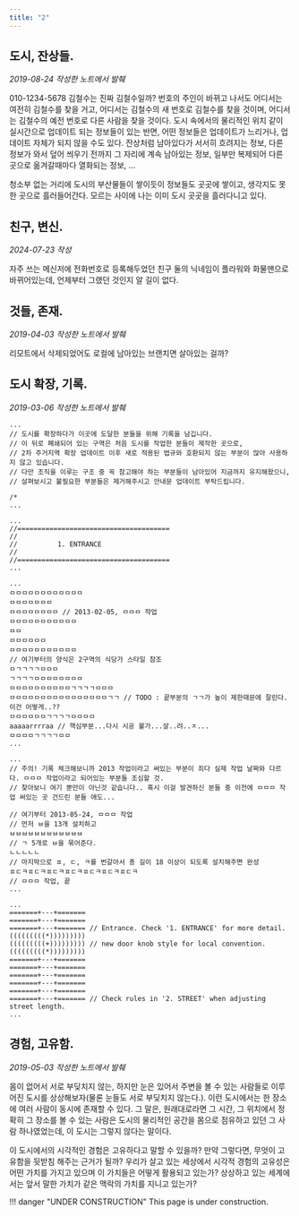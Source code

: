 ```yaml
---
title: "2"
---
```


## 도시, 잔상들. 
*2019-08-24 작성한 노트에서 발췌*

010-1234-5678 김철수는 진짜 김철수일까? 번호의 주인이 바뀌고 나서도 어디서는 여전히 김철수를 찾을 거고, 어디서는 김철수의 새 번호로 김철수를 찾을 것이며, 어디서는 김철수의 예전 번호로 다른 사람을 찾을 것이다. 도시 속에서의 물리적인 위치 같이 실시간으로 업데이트 되는 정보들이 있는 반면, 어떤 정보들은 업데이트가 느리거나, 업데이트 자체가 되지 않을 수도 있다. 잔상처럼 남아있다가 서서히 흐려지는 정보, 다른 정보가 와서 덮어 씌우기 전까지 그 자리에 계속 남아있는 정보, 일부만 복제되어 다른 곳으로 옮겨갈때마다 열화되는 정보, ...

청소부 없는 거리에 도시의 부산물들이 쌓이듯이 정보들도 곳곳에 쌓이고, 생각지도 못한 곳으로 흘러들어간다. 모르는 사이에 나는 이미 도시 곳곳을 흘러다니고 있다.

## 친구, 변신.
*2024-07-23 작성*

자주 쓰는 메신저에 전화번호로 등록해두었던 친구 둘의 닉네임이 플라워와 화물맨으로 바뀌어있는데, 언제부터 그랬던 것인지 알 길이 없다.

## 것들, 존재.
*2019-04-03 작성한 노트에서 발췌*

리모트에서 삭제되었어도 로컬에 남아있는 브랜치면 살아있는 걸까?

## 도시 확장, 기록.
*2019-03-06 작성한 노트에서 발췌*
```
...
// 도시를 확장하다가 이곳에 도달한 분들을 위해 기록을 남깁니다.
// 이 뒤로 폐쇄되어 있는 구역은 처음 도시를 작업한 분들이 제작한 곳으로,
// 2차 주거지역 확장 업데이트 이후 새로 적용된 법규와 호환되지 않는 부분이 많아 사용하지 않고 있습니다.
// 다만 조직을 이루는 구조 중 꼭 참고해야 하는 부분들이 남아있어 지금까지 유지해왔으니,
// 살펴보시고 불필요한 부분들은 제거해주시고 안내문 업데이트 부탁드립니다.

/*
...

...
//======================================
//
//          1. ENTRANCE
//
//======================================
...

...
ㅁㅁㅁㅁㅁㅁㅁㅁㅁㅁㅁㅁ
ㅁㅁㅁㅁㅁㅁㅁ
ㅁㅁㅁㅁㅁㅁㅁㅁ // 2013-02-05, ㅁㅁㅁ 작업
ㅁㅁㅁㅁㅁㅁㅁㅁㅁㅁㅁ
ㅁㅁ
ㅁㅁㅁㅁㅁㅁ
ㅁㅁㅁㅁㅁㅁㅁㅁㅁㅁㅁ
// 여기부터의 양식은 2구역의 식당가 스타일 참조
ㅁㄱㄱㄱㄱㅁㅁㅁ
ㄱㄱㄱㄱㅁㅁㅁㅁㅁㅁㅁㅁ
ㅁㅁㅁㅁㅁㅁㅁㅁㅁㅁㄱㄱㄱㄱㅁㅁㅁ
ㅁㅁㅁㅁㅁㅁㅁㅁㅁㅁㅁㅁㅁㅁㅁㅁㄱㄱ // TODO : 끝부분의 ㄱㄱ가 높이 제한때문에 잘린다. 이건 어떻게..??
ㅁㅁㅁㅁㅁㅁㄱㄱㄱㄱㅁㅁㅁㅁ
aaaaarrrraa // 핵심부분...다시 시공 불가...살..려..ㅈ...
ㅁㅁㅁㅁㄱㄱㄱㄱㅁㅁ
...

...
// 주의! 기록 체크해보니까 2013 작업이라고 써있는 부분이 죄다 실제 작업 날짜와 다르다. ㅁㅁㅁ 작업이라고 되어있는 부분들 조심할 것.
// 찾아보니 여기 뿐만이 아닌것 같습니다.. 혹시 이걸 발견하신 분들 중 이전에 ㅁㅁㅁ 작업 써있는 곳 건드린 분들 애도...

// 여기부터 2013-05-24, ㅁㅁㅁ 작업
// 먼저 ㅂ을 13개 설치하고
ㅂㅂㅂㅂㅂㅂㅂㅂㅂㅂㅂㅂ
// ㄱ 5개로 ㅂ을 묶어준다.
ㄴㄴㄴㄴㄴ
// 마지막으로 ㅍ, ㄷ, ㅋ를 번갈아서 총 길이 18 이상이 되도록 설치해주면 완성
ㅍㄷㅋㅍㄷㅋㅍㄷㅋㅍㄷㅋㅍㄷㅋㅍㄷㅋㅍㄷㅋ
// ㅁㅁㅁ 작업, 끝
...

...
=======+---+=======
=======+---+=======
=======+---+======= // Entrance. Check '1. ENTRANCE' for more detail.
(((((((((*)))))))))
(((((((((+))))))))) // new door knob style for local convention.
(((((((((*))))))))) 
=======+---+=======
=======+---+=======
=======+---+=======
=======+---+=======
=======+---+=======
=======+---+======= // Check rules in '2. STREET' when adjusting street length.
...
```

## 경험, 고유함.
*2019-05-03 작성한 노트에서 발췌*

몸이 없어서 서로 부딪치지 않는, 하지만 눈은 있어서 주변을 볼 수 있는 사람들로 이루어진 도시를 상상해보자(물론 눈들도 서로 부딪치지 않는다.). 이런 도시에서는 한 장소에 여러 사람이 동시에 존재할 수 있다. 그 말은, 원래대로라면 그 시간, 그 위치에서 정확히 그 장소를 볼 수 있는 사람은 도시의 물리적인 공간을 몸으로 점유하고 있던 그 사람 하나였었는데, 이 도시는 그렇지 않다는 말이다.

이 도시에서의 시각적인 경험은 고유하다고 말할 수 있을까? 만약 그렇다면, 무엇이 고유함을 뒷받침 해주는 근거가 될까? 우리가 살고 있는 세상에서 시각적 경험의 고유성은 어떤 가치를 가지고 있으며 이 가치들은 어떻게 활용되고 있는가? 상상하고 있는 세계에서는 앞서 말한 가치가 같은 맥락의 가치를 지니고 있는가?

!!! danger "UNDER CONSTRUCTION"
    This page is under construction.